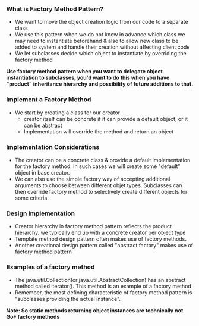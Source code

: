 
### What is Factory Method Pattern?

- We want to move the object creation logic from our code to a separate class
- We use this pattern when we do not know in advance which class we may need to instantiate beforehand & also to allow new class to be added to system and handle their creation without affecting client code
- We let subclasses decide which object to instantiate by overriding the factory method

**Use factory method pattern when you want to delegate object instantiation to subclasses, you'd want to do this when you have "product" inheritance hierarchy and possibility of future additions to that.**

### Implement a Factory Method
- We start by creating a class for our creator
  - creator itself can be concrete if it can provide a default object, or it can be abstract
  - Implementation will override the method and return an object

### Implementation Considerations
- The creator can be a concrete class & provide a default implementation for the factory method. In such cases we will create some "default" object in base creator.
- We can also use the simple factory way of accepting additional arguments to choose between different objet types. Subclasses can then override factory method to selectively create different objects for some criteria.

### Design Implementation
- Creator hierarchy in factory method pattern reflects the product hierarchy. we typically end up with a concrete creator per object type
- Template method design pattern often makes use of factory methods.
- Another creational design pattern called "abstract factory" makes use of factory method pattern

### Examples of a factory method
- The java.util.Collection(or java.util.AbstractCollection) has an abstract method called iterator(). This method is an example of a factory method
- Remember, the most defining characteristic of factory method pattern is "subclasses providing the actual instance".

**Note: So static methods returning object instances are technically not GoF factory methods**